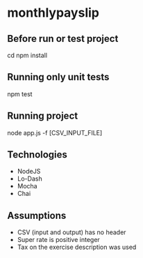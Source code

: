 # monthlypayslip

## Before run or test project
cd <project directory>
npm install

## Running only unit tests
npm test

## Running project
node app.js -f [CSV_INPUT_FILE]

## Technologies
- NodeJS
- Lo-Dash
- Mocha
- Chai

## Assumptions
- CSV (input and output) has no header
- Super rate is positive integer
- Tax on the exercise description was used
